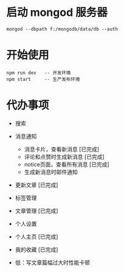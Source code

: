 # 启动 mongod 服务器
```
mongod --dbpath f:/mongodb/data/db --auth
```

# 开始使用

```
npm run dev   -- 开发环境
npm start     -- 生产发布环境
```

# 代办事项

- 搜索
- 消息通知
  - 消息卡片，查看新消息 [已完成]
  - 评论和点赞时生成新消息 [已完成]
  - notice页面，查看所有消息 [已完成]
  - 生成新消息时邮件通知
- 更新文章  [已完成]
- 标签管理
- 文章管理  [已完成]
- 个人设置
- 个人主页  [已完成]
- 我的收藏  [已完成]

- 低：写文章篇幅过大时性能卡顿
